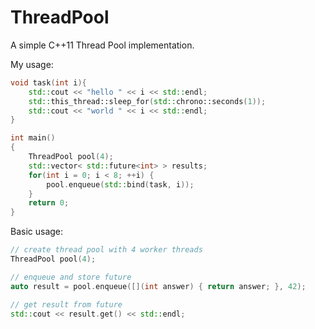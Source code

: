 ThreadPool
==========

A simple C++11 Thread Pool implementation.

My usage:
```c++
void task(int i){
    std::cout << "hello " << i << std::endl;
    std::this_thread::sleep_for(std::chrono::seconds(1));
    std::cout << "world " << i << std::endl;
}

int main()
{
    ThreadPool pool(4);
    std::vector< std::future<int> > results;
    for(int i = 0; i < 8; ++i) {
        pool.enqueue(std::bind(task, i));
    }
    return 0;
}
```
Basic usage:

```c++
// create thread pool with 4 worker threads
ThreadPool pool(4);

// enqueue and store future
auto result = pool.enqueue([](int answer) { return answer; }, 42);

// get result from future
std::cout << result.get() << std::endl;

```
